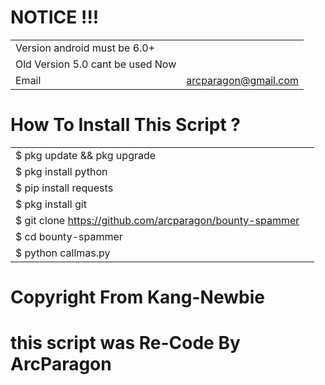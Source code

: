


# NOTICE !!!
|  |  |
|--|--|
| Version android must be 6.0+ |
| Old Version 5.0 cant be used Now |
| Email | arcparagon@gmail.com |

# How To Install This Script ?

|  |  |
|--|--|
| $ pkg update && pkg upgrade |
| $ pkg install python |
| $ pip install requests |
| $ pkg install git |
| $ git clone https://github.com/arcparagon/bounty-spammer |
| $ cd bounty-spammer |
| $ python callmas.py |

# Copyright From Kang-Newbie
# this script was Re-Code By ArcParagon
